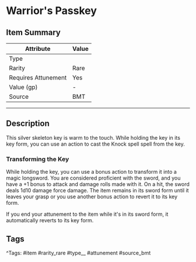 # Warrior's Passkey

## Item Summary

| Attribute            | Value                        |
|----------------------|------------------------------|
| Type                 |   |
| Rarity               | Rare             |
| Requires Attunement  | Yes                |
| Value (gp)           | -    |
| Source               | BMT |

---

## Description

This silver skeleton key is warm to the touch. While holding the key in its key form, you can use an action to cast the Knock spell spell from the key.

### Transforming the Key

While holding the key, you can use a bonus action to transform it into a magic longsword. You are considered proficient with the sword, and you have a +1 bonus to attack and damage rolls made with it. On a hit, the sword deals 1d10 damage force damage. The item remains in its sword form until it leaves your grasp or you use another bonus action to revert it to its key form.

If you end your attunement to the item while it's in its sword form, it automatically reverts to its key form.

## Tags

^Tags: #item #rarity_rare #type__ #attunement #source_bmt